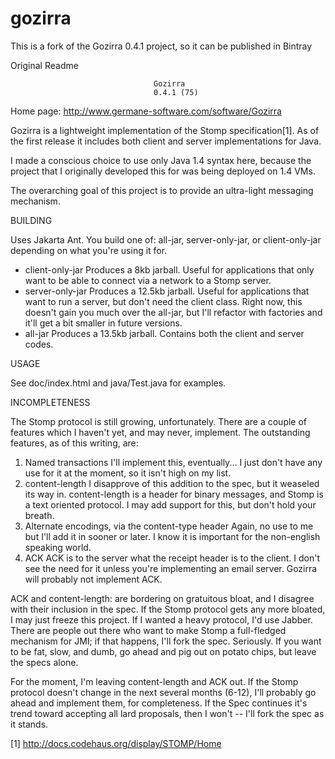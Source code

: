# gozirra
This is a fork of the Gozirra 0.4.1 project, so it can be published in Bintray

Original Readme

                                    Gozirra
                                    0.4.1 (75)

Home page: http://www.germane-software.com/software/Gozirra

Gozirra is a lightweight implementation of the Stomp specification[1].  As
of the first release it includes both client and server implementations for
Java.

I made a conscious choice to use only Java 1.4 syntax here, because the 
project that I originally developed this for was being deployed on 1.4
VMs.

The overarching goal of this project is to provide an ultra-light messaging
mechanism.


BUILDING

Uses Jakarta Ant.  You build one of: all-jar, server-only-jar, or
client-only-jar depending on what you're using it for.

  * client-only-jar Produces a 8kb jarball.  Useful for applications
    that only want to be able to connect via a network to a Stomp server.
  * server-only-jar Produces a 12.5kb jarball.  Useful for
    applications that want to run a server, but don't need the client
    class.  Right now, this doesn't gain you much over the all-jar, but
    I'll refactor with factories and it'll get a bit smaller in future
    versions.
  * all-jar Produces a 13.5kb jarball.  Contains both the client and server
    codes.


USAGE

See doc/index.html and java/Test.java for examples.


INCOMPLETENESS

The Stomp protocol is still growing, unfortunately.  There are a couple of
features which I haven't yet, and may never, implement.  The outstanding
features, as of this writing, are:

  1) Named transactions
     I'll implement this, eventually... I just don't have any use for it at 
     the moment, so it isn't high on my list.
  2) content-length
     I disapprove of this addition to the spec, but it weaseled its way
     in.  content-length is a header for binary messages, and Stomp is a text
     oriented protocol.  I may add support for this, but don't hold your breath.
  3) Alternate encodings, via the content-type header
     Again, no use to me but I'll add it in sooner or later.  I know it is 
     important for the non-english speaking world.
  4) ACK
     ACK is to the server what the receipt header is to the client.  I don't
     see the need for it unless you're implementing an email server.  Gozirra 
     will probably not implement ACK.

ACK and content-length: are bordering on gratuitous bloat, and I disagree
with their inclusion in the spec.  If the Stomp protocol gets any more bloated, 
I may just freeze this project.  If I wanted a heavy protocol, I'd use Jabber.
There are people out there who want to make Stomp a full-fledged mechanism for
JMI; if that happens, I'll fork the spec.  Seriously.  If you want to be fat,
slow, and dumb, go ahead and pig out on potato chips, but leave the specs
alone.

For the moment, I'm leaving content-length and ACK out.  If the Stomp protocol
doesn't change in the next several months (6-12), I'll probably go ahead and
implement them, for completeness.  If the Spec continues it's trend toward
accepting all lard proposals, then I won't -- I'll fork the spec as it stands.



[1] http://docs.codehaus.org/display/STOMP/Home
